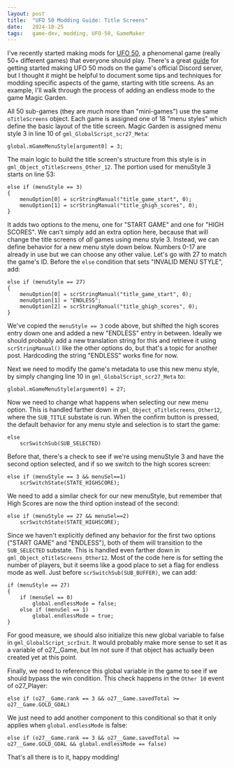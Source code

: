 ```yaml
---
layout: post
title:  "UFO 50 Modding Guide: Title Screens"
date:   2024-10-25
tags:   game-dev, modding, UFO-50, GameMaker
---
```


I've recently started making mods for [UFO 50](https://50games.fun), a phenomenal game (really 50+ different games) that everyone should play.  There's a great [guide](https://discord.com/channels/525973026429206530/1297055481746952294) for getting started making UFO 50 mods on the game's official Discord server, but I thought it might be helpful to document some tips and techniques for modding specific aspects of the game, starting with title screens.  As an example, I'll walk through the process of adding an endless mode to the game Magic Garden.

All 50 sub-games (they are *much* more than "mini-games") use the same `oTitleScreens` object.  Each game is assigned one of 18 "menu styles" which define the basic layout of the title screen.  Magic Garden is assigned menu style 3 in line 10 of `gml_GlobalScript_scr27_Meta`:

```
global.mGameMenuStyle[argument0] = 3;
```

The main logic to build the title screen's structure from this style is in `gml_Object_oTitleScreens_Other_12`.  The portion used for menuStyle 3 starts on line 53:

```
else if (menuStyle == 3)
{
    menuOption[0] = scrStringManual("title_game_start", 0);
    menuOption[1] = scrStringManual("title_ghigh_scores", 0);
}
```

It adds two options to the menu, one for "START GAME" and one for "HIGH SCORES".  We can't simply add an extra option here, because that will change the title screens of *all* games using menu style 3.  Instead, we can define behavior for a new menu style down below.  Numbers 0-17 are already in use but we can choose any other value.  Let's go with 27 to match the game's ID.  Before the `else` condition that sets "INVALID MENU STYLE", add:

```
else if (menuStyle == 27)
{
    menuOption[0] = scrStringManual("title_game_start", 0);
    menuOption[1] = "ENDLESS";
    menuOption[2] = scrStringManual("title_ghigh_scores", 0);
}
```

We've copied the `menuStyle == 3` code above, but shifted the high scores entry down one and added a new "ENDLESS" entry in between.  Ideally we should probably add a new translation string for this and retrieve it using `scrStringManual()` like the other options do, but that's a topic for another post.  Hardcoding the string "ENDLESS" works fine for now.

Next we need to modify the game's metadata to use this new menu style, by simply changing line 10 in `gml_GlobalScript_scr27_Meta` to:

```
global.mGameMenuStyle[argument0] = 27;
```

Now we need to change what happens when selecting our new menu option.  This is handled farther down in `gml_Object_oTitleScreens_Other12`, where the `SUB_TITLE` substate is run.  When the confirm button is pressed, the default behavior for any menu style and selection is to start the game:

```
else
    scrSwitchSub(SUB_SELECTED)
```

Before that, there's a check to see if we're using menuStyle 3 and have the second option selected, and if so we switch to the high scores screen: 

```
else if (menuStyle == 3 && menuSel==1)
    scrSwitchState(STATE_HIGHSCORE);
```

We need to add a similar check for our new menuStyle, but remember that High Scores are now the third option instead of the second:

```
else if (menuStyle == 27 && menuSel==2)
    scrSwitchState(STATE_HIGHSCORE);
```

Since we haven't explicitly defined any behavior for the first two options ("START GAME" and "ENDLESS"), both of them will transition to the `SUB_SELECTED` substate.  This is handled even farther down in `gml_Object_oTitleScreens_Other12`.  Most of the code here is for setting the number of players, but it seems like a good place to set a flag for endless mode as well.  Just before `scrSwitchSub(SUB_BUFFER)`, we can add:

```
if (menuStyle == 27)
{
    if (menuSel == 0)
        global.endlessMode = false;
    else if (menuSel == 1)
        global.endlessMode = true;
}
```

For good measure, we should also initialize this new global variable to false in `gml_GlobalScript_scrInit`.  It would probably make more sense to set it as a variable of o27__Game, but Im not sure if that object has actually been created yet at this point.

Finally, we need to reference this global variable in the game to see if we should bypass the win condition.  This check happens in the `Other 10` event of o27_Player:

```
else if (o27__Game.rank == 3 && o27__Game.savedTotal >= o27__Game.GOLD_GOAL)
```

We just need to add another component to this conditional so that it only applies when `global.endlessMode` is false:

```
else if (o27__Game.rank == 3 && o27__Game.savedTotal >= o27__Game.GOLD_GOAL && global.endlessMode == false)
```

That's all there is to it, happy modding!